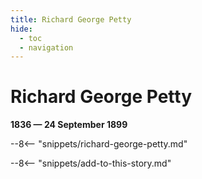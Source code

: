 ```yaml
---
title: Richard George Petty 
hide:
  - toc
  - navigation 
---
```


# Richard George Petty 

**1836 — 24 September 1899**

--8<-- "snippets/richard-george-petty.md"

--8<-- "snippets/add-to-this-story.md"